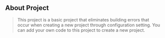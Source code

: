 ## About Project

> This project is a basic project that eliminates building errors that occur when creating a new project 
> through configuration setting. You can add your own code to this project to create a new project.
